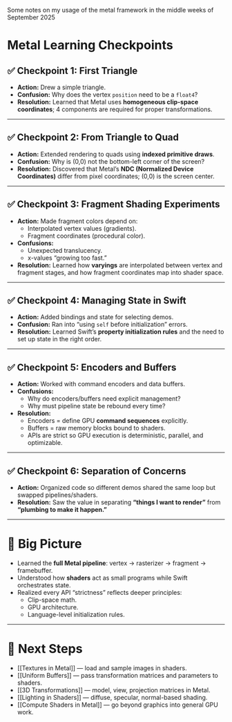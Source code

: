 Some notes on my usage of the metal framework in the middle weeks of September 2025
# Metal Learning Checkpoints

## ✅ Checkpoint 1: First Triangle
- **Action:** Drew a simple triangle.  
- **Confusion:** Why does the vertex `position` need to be a `float4`?  
- **Resolution:** Learned that Metal uses **homogeneous clip-space coordinates**; 4 components are required for proper transformations.

---

## ✅ Checkpoint 2: From Triangle to Quad
- **Action:** Extended rendering to quads using **indexed primitive draws**.  
- **Confusion:** Why is (0,0) not the bottom-left corner of the screen?  
- **Resolution:** Discovered that Metal’s **NDC (Normalized Device Coordinates)** differ from pixel coordinates; (0,0) is the screen center.

---

## ✅ Checkpoint 3: Fragment Shading Experiments
- **Action:** Made fragment colors depend on:
  - Interpolated vertex values (gradients).  
  - Fragment coordinates (procedural color).  
- **Confusions:**  
  - Unexpected translucency.  
  - x-values “growing too fast.”  
- **Resolution:** Learned how **varyings** are interpolated between vertex and fragment stages, and how fragment coordinates map into shader space.

---

## ✅ Checkpoint 4: Managing State in Swift
- **Action:** Added bindings and state for selecting demos.  
- **Confusion:** Ran into “using `self` before initialization” errors.  
- **Resolution:** Learned Swift’s **property initialization rules** and the need to set up state in the right order.

---

## ✅ Checkpoint 5: Encoders and Buffers
- **Action:** Worked with command encoders and data buffers.  
- **Confusions:**  
  - Why do encoders/buffers need explicit management?  
  - Why must pipeline state be rebound every time?  
- **Resolution:**  
  - Encoders = define GPU **command sequences** explicitly.  
  - Buffers = raw memory blocks bound to shaders.  
  - APIs are strict so GPU execution is deterministic, parallel, and optimizable.

---

## ✅ Checkpoint 6: Separation of Concerns
- **Action:** Organized code so different demos shared the same loop but swapped pipelines/shaders.  
- **Resolution:** Saw the value in separating **“things I want to render”** from **“plumbing to make it happen.”**

---

# 📌 Big Picture
- Learned the **full Metal pipeline**: vertex → rasterizer → fragment → framebuffer.  
- Understood how **shaders** act as small programs while Swift orchestrates state.  
- Realized every API “strictness” reflects deeper principles:  
  - Clip-space math.  
  - GPU architecture.  
  - Language-level initialization rules.  

---

# 🔮 Next Steps
- [[Textures in Metal]] — load and sample images in shaders.  
- [[Uniform Buffers]] — pass transformation matrices and parameters to shaders.  
- [[3D Transformations]] — model, view, projection matrices in Metal.  
- [[Lighting in Shaders]] — diffuse, specular, normal-based shading.  
- [[Compute Shaders in Metal]] — go beyond graphics into general GPU work.  